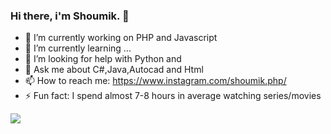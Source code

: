### Hi there, i'm Shoumik. 👋

- 🔭 I’m currently working on PHP and Javascript
- 🌱 I’m currently learning ...
- 🤔 I’m looking for help with Python and
- 💬 Ask me about C#,Java,Autocad and Html
- 📫 How to reach me: https://www.instagram.com/shoumik.php/
- ⚡ Fun fact: I spend almost 7-8 hours in average watching series/movies

<img src= "https://github-readme-stats.vercel.app/api?username=shOumik-saha&&show_icons=true&title_color=ffffff&icon_color=bb2acf&text_color=daf7dc&bg_color=151515">
